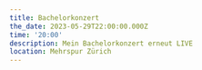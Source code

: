 ```yaml
---
title: Bachelorkonzert
the_date: 2023-05-29T22:00:00.000Z
time: '20:00'
description: Mein Bachelorkonzert erneut LIVE
location: Mehrspur Zürich
---
```


